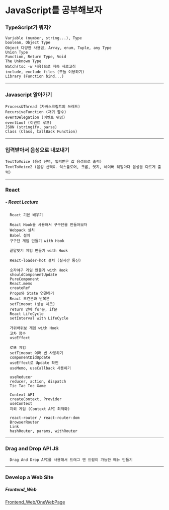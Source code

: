 # JavaScript를 공부해보자

### TypeScript가 뭐지?

```
Variable (number, string...), Type
boolean, Object Type
Object 다양한 사용법, Array, enum, Tuple, any Type
Union Type
Function, Return Type, Void
The Unknown Type
Watch(tsc -w 사용)으로 자동 새로고침
include, exclude files (모듈 이용하기)
Library (Function bind...)
```
  ___

### Javascript 알아가기

  ```
  Process&Thread (자바스크립트의 쓰레드)
  RecursiveFunction (재귀 함수)
  eventDelegation (이벤트 위임)
  eventLoof (이벤트 루프)
  JSON (stringify, parse)
  Class (Class, CallBack Function)
  ```
  ___

### 입력받아서 음성으로 내보내기

  ```
  TextToVoice (음성 선택, 입력받은 값 음성으로 출력)
  TextToVoice2 (음성 선택X. 익스플로어, 크롬, 엣지, 네이버 웨일마다 음성을 다르게 출력)
  ```
 ___

### React

##### - React Lecture
```
  React 기본 배우기

  React Hook을 사용해서 구구단을 만들어보자
  Webpack 설치
  Babel 설치
  구구단 게임 만들기 with Hook

  끝말잇기 게임 만들기 with Hook

  React-loader-hot 설치 (실시간 통신)

  숫자야구 게임 만들기 with Hook
  shouldComponentUpdate
  PureComponent
  React.memo
  createRef
  Props와 State 연결하기
  React 조건문과 반복문
  setTimeout (성능 체크)
  return 안에 for문, if문
  React LifeCycle
  setInterval with LifeCycle

  가위바위보 게임 with Hook
  고차 함수
  useEffect

  로또 게임
  setTimeout 여러 번 사용하기
  componentDidUpdate
  useEffect로 Update 확인
  useMemo, useCallback 사용하기

  useReducer
  reducer, action, dispatch
  Tic Tac Toc Game

  Context API
  createContext, Provider
  useContext
  지뢰 게임 (Context API 최적화)

  react-router / react-router-dom
  BrowserRouter
  Link
  hashRouter, params, withRouter
```
  ___
### Drag and Drop API JS
```
  Drag And Drop API를 사용해서 드래그 앤 드랍이 가능한 메뉴 만들기
```
___

### Develop a Web Site

##### Frontend_Web
[Frontend_Web/OneWebPage](https://hschan2.github.io/StudyJS/FrontEnd_Web/First/First.html)

